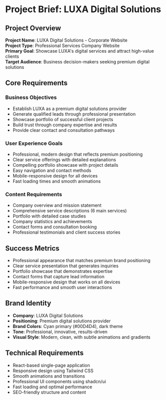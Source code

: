 # Project Brief: LUXA Digital Solutions

## Project Overview
**Project Name**: LUXA Digital Solutions - Corporate Website  
**Project Type**: Professional Services Company Website  
**Primary Goal**: Showcase LUXA's digital services and attract high-value clients  
**Target Audience**: Business decision-makers seeking premium digital solutions  

## Core Requirements

### Business Objectives
- Establish LUXA as a premium digital solutions provider
- Generate qualified leads through professional presentation
- Showcase portfolio of successful client projects
- Build trust through company expertise and results
- Provide clear contact and consultation pathways

### User Experience Goals
- Professional, modern design that reflects premium positioning
- Clear service offerings with detailed explanations
- Compelling portfolio showcase with project details
- Easy navigation and contact methods
- Mobile-responsive design for all devices
- Fast loading times and smooth animations

### Content Requirements
- Company overview and mission statement
- Comprehensive service descriptions (6 main services)
- Portfolio with detailed case studies
- Company statistics and achievements
- Contact forms and consultation booking
- Professional testimonials and client success stories

## Success Metrics
- Professional appearance that matches premium brand positioning
- Clear service presentation that generates inquiries
- Portfolio showcase that demonstrates expertise
- Contact forms that capture lead information
- Mobile-responsive design that works on all devices
- Fast performance and smooth user interactions

## Brand Identity
- **Company**: LUXA Digital Solutions
- **Positioning**: Premium digital solutions provider
- **Brand Colors**: Cyan primary (#00D4D4), dark theme
- **Tone**: Professional, innovative, results-driven
- **Visual Style**: Modern, clean, with subtle animations and gradients

## Technical Requirements
- React-based single-page application
- Responsive design using Tailwind CSS
- Smooth animations and transitions
- Professional UI components using shadcn/ui
- Fast loading and optimal performance
- SEO-friendly structure and content
